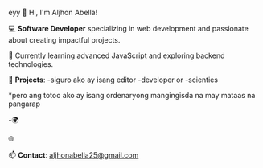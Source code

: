 eyy
👋 Hi, I'm Aljhon Abella!

💻 **Software Developer** specializing in web development and passionate about creating impactful projects.

🌱 Currently learning advanced JavaScript and exploring backend technologies.

🚀 **Projects**:
-siguro ako ay isang editor
-developer or
-scienties

*pero ang totoo ako ay isang ordenaryong mangingisda na may mataas na pangarap

-🌍

🌐

📫 **Contact**: aljhonabella25@gmail.com 

<!---
ALJHONQ/ALJHONQ is a ✨ special ✨ repository because its `README.md` (this file) appears on your GitHub profile.
You can click the Preview link to take a look at your changes.
--->





